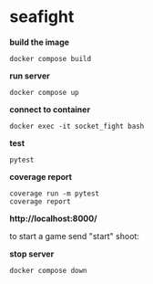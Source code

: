 # seafight

<strong>build the image</strong>
```
docker compose build
```

<strong>run server</strong>
```
docker compose up
```

<strong>connect to container</strong>
```
docker exec -it socket_fight bash

```
<strong>test</strong>
```
pytest

```
<strong>coverage report</strong>
```
coverage run -m pytest
coverage report
```

<strong>http://localhost:8000/</strong>

to start a game send "start"
shoot: <letter> <number>

<strong>stop server</strong>
```
docker compose down
```